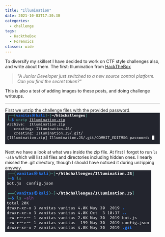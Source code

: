 ```yaml
---
title: "Illumination"
date: 2021-10-03T17:30:30
categories:
  - challenge
tags:
  - HacktheBox
  - Forensics
classes: wide
---
```

To diversify my skillset I have decided to work on CTF style challenges also, and write about them. The first: Illumination from [HackTheBox](https://app.hackthebox.eu/challenges/illumination)

>*"A Junior Developer just switched to a new source control platform. Can you find the secret token?"*

This is also a test of adding images to these posts, and doing challenge writeups.

---

First we unzip the challenge files with the provided password. 
![First we unzip!](\assets\images\illumination\illu1.png "Unzipping the challenge files.")

Next we have a look at what was inside the zip file. At first I forgot to run `ls -alh` which will list all files and directories including hidden ones. I nearly missed the .git directory, though I should have noticed it during unzipping anyway.
![What do we have?](\assets\images\illumination\illu2.png "What do we have?")
